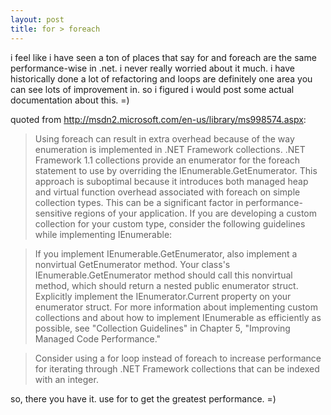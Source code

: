 ```yaml
---
layout: post
title: for > foreach
---
```


i feel like i have seen a ton of places that say for and foreach are the same performance-wise in .net. i never really worried about it much. i have historically done a lot of refactoring and loops are definitely one area you can see lots of improvement in. so i figured i would post some actual documentation about this. =)

 quoted from http://msdn2.microsoft.com/en-us/library/ms998574.aspx:

 > Using foreach can result in extra overhead because of the way enumeration is implemented in .NET Framework collections. .NET Framework 1.1 collections provide an enumerator for the foreach statement to use by overriding the IEnumerable.GetEnumerator. This approach is suboptimal because it introduces both managed heap and virtual function overhead associated with foreach on simple collection types. This can be a significant factor in performance-sensitive regions of your application. If you are developing a custom collection for your custom type, consider the following guidelines while implementing IEnumerable:

> If you implement IEnumerable.GetEnumerator, also implement a nonvirtual GetEnumerator method. Your class's IEnumerable.GetEnumerator method should call this nonvirtual method, which should return a nested public enumerator struct.
Explicitly implement the IEnumerator.Current property on your enumerator struct.
For more information about implementing custom collections and about how to implement IEnumerable as efficiently as possible, see "Collection Guidelines" in Chapter 5, "Improving Managed Code Performance."

> Consider using a for loop instead of foreach to increase performance for iterating through .NET Framework collections that can be indexed with an integer.

so, there you have it. use for to get the greatest performance. =)
